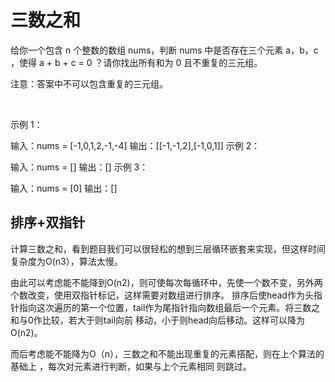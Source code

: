 # 三数之和
给你一个包含 n 个整数的数组 nums，判断 nums 中是否存在三个元素 a，b，c ，使得 a + b + c = 0 ？请你找出所有和为 0 且不重复的三元组。

注意：答案中不可以包含重复的三元组。

 

示例 1：

输入：nums = [-1,0,1,2,-1,-4]
输出：[[-1,-1,2],[-1,0,1]]
示例 2：

输入：nums = []
输出：[]
示例 3：

输入：nums = [0]
输出：[]

## 排序+双指针
计算三数之和，看到题目我们可以很轻松的想到三层循环嵌套来实现，但这样时间复杂度为O(n3），算法太慢。

由此可以考虑能不能降到O(n2)，则可使每次每循环中，先使一个数不变，另外两个数改变，使用双指针标记，这样需要对数组进行排序。
排序后使head作为头指针指向这次遍历的第一个位置，tail作为尾指针指向数组最后一个元素。将三数之和与0作比较，若大于则tail向前
移动，小于则head向后移动。这样可以降为O(n2)。

而后考虑能不能降为O（n），三数之和不能出现重复的元素搭配，则在上个算法的基础上 ，每次对元素进行判断，如果与上个元素相同
则跳过。

